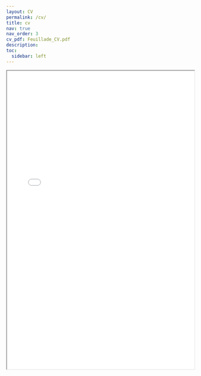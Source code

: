 ```yaml
---
layout: CV
permalink: /cv/
title: cv
nav: true
nav_order: 3
cv_pdf: Feuillade_CV.pdf
description: 
toc:
  sidebar: left
---
```


<div style="width: 100%; height:800">
  <iframe src="../assets/pdf/Feuillade_CV.pdf" width="100%" height="800">
  Please click on the icon on the top right to download my CV if it does not show up in your browser. 
  </iframe>
</div>